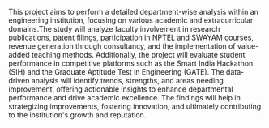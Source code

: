 This project aims to perform a detailed department-wise analysis within an engineering institution, focusing on various academic and extracurricular domains.The study will analyze faculty involvement in research publications, patent filings, participation in NPTEL and SWAYAM courses, revenue generation through consultancy, and the implementation of value-added teaching methods. Additionally, the project will evaluate student performance in competitive platforms such as the Smart India Hackathon (SIH) and the Graduate Aptitude Test in Engineering (GATE). The data-driven analysis will identify trends, strengths, and areas needing improvement, offering actionable insights to enhance departmental performance and drive academic excellence. The findings will help in strategizing improvements, fostering innovation, and ultimately contributing to the institution's growth and reputation.
